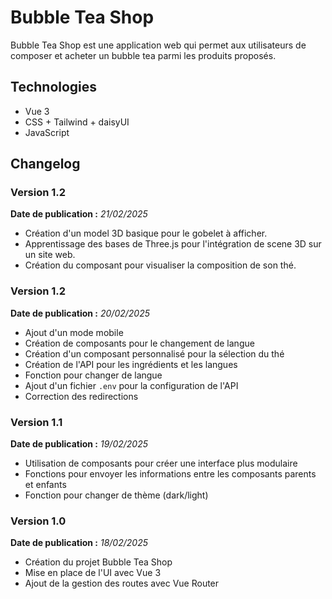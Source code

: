# Bubble Tea Shop

Bubble Tea Shop est une application web qui permet aux utilisateurs de composer et acheter un bubble tea parmi les produits proposés.

## Technologies

- Vue 3
- CSS + Tailwind + daisyUI
- JavaScript

## Changelog

### Version 1.2

**Date de publication :** _21/02/2025_

- Création d'un model 3D basique pour le gobelet à afficher.
- Apprentissage des bases de Three.js pour l'intégration de scene 3D sur un site web.
- Création du composant pour visualiser la composition de son thé.

### Version 1.2

**Date de publication :** _20/02/2025_

- Ajout d'un mode mobile
- Création de composants pour le changement de langue
- Création d'un composant personnalisé pour la sélection du thé
- Création de l'API pour les ingrédients et les langues
- Fonction pour changer de langue
- Ajout d'un fichier `.env` pour la configuration de l'API
- Correction des redirections

### Version 1.1

**Date de publication :** _19/02/2025_

- Utilisation de composants pour créer une interface plus modulaire
- Fonctions pour envoyer les informations entre les composants parents et enfants
- Fonction pour changer de thème (dark/light)

### Version 1.0

**Date de publication :** _18/02/2025_

- Création du projet Bubble Tea Shop
- Mise en place de l'UI avec Vue 3
- Ajout de la gestion des routes avec Vue Router
